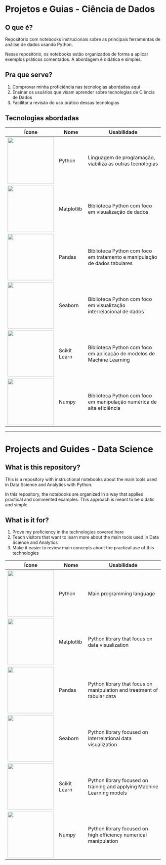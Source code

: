 # Projetos e Guias - Ciência de Dados

## O que é?

Repositório com notebooks instrucionais sobre as principais ferramentas de análise de dados usando Python.

Nesse repositório, os notebooks estão organizados de forma a aplicar exemplos práticos comentados. A abordagem é didática e simples.

## Pra que serve?

1. Comprovar minha proficiência nas tecnologias abordadas aqui
2. Ensinar os usuários que visam aprender sobre tecnologias de Ciência de Dados
3. Facilitar a revisão do uso prático dessas tecnologias

## Tecnologias abordadas

Ícone | Nome | Usabilidade
------|------|------------
<img src="https://upload.wikimedia.org/wikipedia/commons/thumb/1/1f/Python_logo_01.svg/2048px-Python_logo_01.svg.png" width=150px> | Python | Linguagem de programação, viabiliza as outras tecnologias
<img src="https://seeklogo.com/images/M/matplotlib-logo-7676870AC0-seeklogo.com.png" width=150px> | Matplotlib | Biblioteca Python com foco em visualização de dados
<img src="https://upload.wikimedia.org/wikipedia/commons/thumb/e/ed/Pandas_logo.svg/2560px-Pandas_logo.svg.png" width=150px> | Pandas | Biblioteca Python com foco em tratamento e manipulação de dados tabulares
<img src="https://seaborn.pydata.org/_images/logo-wide-lightbg.svg" width=150px> | Seaborn | Biblioteca Python com foco em visualização interrelacional de dados
<img src="https://upload.wikimedia.org/wikipedia/commons/thumb/0/05/Scikit_learn_logo_small.svg/2560px-Scikit_learn_logo_small.svg.png" width=150px> | Scikit Learn | Biblioteca Python com foco em aplicação de modelos de Machine Learning
<img src="https://user-images.githubusercontent.com/67586773/105040771-43887300-5a88-11eb-9f01-bee100b9ef22.png" width=150px> | Numpy | Biblioteca Python com foco em manipulação numérica de alta eficiência

---

# Projects and Guides - Data Science

## What is this repository?

This is a repository with instructional notebooks about the main tools used in Data Science and Analytics with Python.

In this repository, the notebooks are organized in a way that applies practical and commented examples. This approach is meant to be didatic and simple.

## What is it for?

1. Prove my proficiency in the technologies covered here
2. Teach visitors that want to learn more about the main tools used in Data Science and Analytics
3. Make it easier to review main concepts about the practical use of this technologies

Ícone | Nome | Usabilidade
------|------|------------
<img src="https://upload.wikimedia.org/wikipedia/commons/thumb/1/1f/Python_logo_01.svg/2048px-Python_logo_01.svg.png" width=150px> | Python | Main programming language
<img src="https://seeklogo.com/images/M/matplotlib-logo-7676870AC0-seeklogo.com.png" width=150px> | Matplotlib | Python library that focus on data visualization
<img src="https://upload.wikimedia.org/wikipedia/commons/thumb/e/ed/Pandas_logo.svg/2560px-Pandas_logo.svg.png" width=150px> | Pandas | Python library that focus on manipulation and treatment of tabular data
<img src="https://seaborn.pydata.org/_images/logo-wide-lightbg.svg" width=150px> | Seaborn | Python library focused on interrelational data visualization
<img src="https://upload.wikimedia.org/wikipedia/commons/thumb/0/05/Scikit_learn_logo_small.svg/2560px-Scikit_learn_logo_small.svg.png" width=150px> | Scikit Learn | Python library focused on training and applying Machine Learning models
<img src="https://user-images.githubusercontent.com/67586773/105040771-43887300-5a88-11eb-9f01-bee100b9ef22.png" width=150px> | Numpy | Python library focused on high efficiency numerical manipulation
